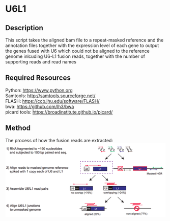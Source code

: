 # U6L1
## Description
This script takes the aligned bam file to a repeat-masked reference and the annotation files together with the expression level of each gene to output the genes fused with U6 which could not be aligned to the reference genome inlcuding U6-L1 fusion reads, together with the number of supporting reads and read names

## Required Resources
Python:		https://www.python.org <br />
Samtools: http://samtools.sourceforge.net/ <br />
FLASH: https://ccb.jhu.edu/software/FLASH/ <br />
bwa: https://github.com/lh3/bwa <br />
picard tools: https://broadinstitute.github.io/picard/

## Method
The process of how the fusion reads are extracted:
![Alt text](https://github.com/mills-lab/U6L1/blob/master/pipeline.png)

